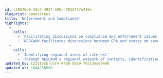 ```yaml
---
id: c38676d6-18a7-4927-b05c-78357f7e410e
blueprint: committees
title: 'Enforcement and Compliance'
highlights:
  -
    cells:
      - 'Facilitating discussions on compliance and enforcement issues'
      - 'NESCAUM facilitates discussions between EPA and states on several key aspects of these programs including EPA oversight of programs via the State Review Framework (SRF), data reporting tools such as EPA’s Enforcement and Compliance History Online (ECHO) website and Integrated Compliance Information System (ICIS), policy development such as the High Priority Violations policy and requirements for state Compliance Monitoring Strategy (CMS) commitments. NESCAUM also reviews and comments on federal proposals.'
  -
    cells:
      - 'Identifying regional areas of interest'
      - 'Through NESCAUM’s regional network of contacts, identification of regional areas of interest are identified. These can include sectors of concern, assessment of new testing and assessment tools, and new approaches for to enhance compliance with Clean Air Act requirements.'
updated_by: c21113cb-baf4-47a8-b589-7651dece9448
updated_at: 1644258508
---
```

